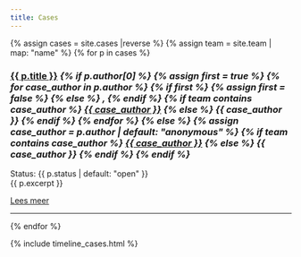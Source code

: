 ```yaml
---
title: Cases
---
```

{% assign cases = site.cases |reverse %}
{% assign team = site.team | map: "name" %}
{% for p in cases %}
<div class="caseitem">
<h3><a href="{{ p.url }}">{{ p.title }}</a><em>
    	{% if p.author[0] %}
    		{% assign first = true %}
    		{% for case_author in p.author %}
    			{% if first %}
    				{% assign first = false %}
    			{% else %}
    				,
    			{% endif %}
				{% if team contains case_author %}
<a href='https://www.divd.nl/team/{{ case_author | uri_escape }}'>{{ case_author }}</a>
				{% else %}
{{ case_author }}
				{% endif %}
			{% endfor %}
    	{% else %}
			{% assign case_author = p.author | default: "anonymous" %}
			{% if team contains case_author %}
<a href='https://www.divd.nl/team/{{ case_author | uri_escape }}'>{{ case_author }}</a>
			{% else %}
{{ case_author }}
			{% endif %}
		{% endif %}
</em>
</h3>
<p>
	Status: {{ p.status | default: "open" }}<br>
	{{ p.excerpt }}
</p>
<a href="{{ p.url }}">Lees meer</a>
</div>
<hr>
{% endfor %}

{% include timeline_cases.html %}